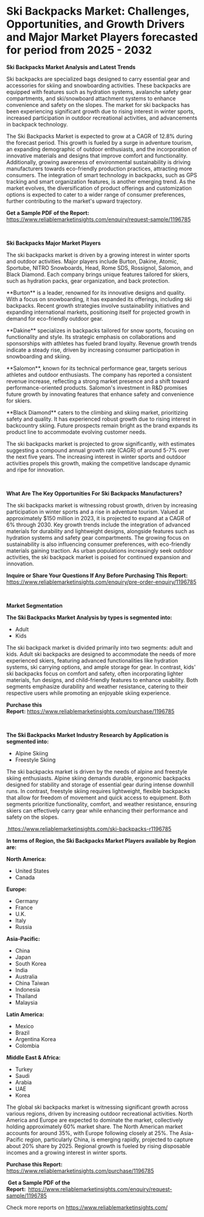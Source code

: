 <p><h1>Ski Backpacks Market: Challenges, Opportunities, and Growth Drivers and Major Market Players forecasted for period from 2025 - 2032</h1></p><p><strong>Ski Backpacks Market Analysis and Latest Trends</strong></p>
<p><p>Ski backpacks are specialized bags designed to carry essential gear and accessories for skiing and snowboarding activities. These backpacks are equipped with features such as hydration systems, avalanche safety gear compartments, and ski/snowboard attachment systems to enhance convenience and safety on the slopes. The market for ski backpacks has been experiencing significant growth due to rising interest in winter sports, increased participation in outdoor recreational activities, and advancements in backpack technology.</p><p>The Ski Backpacks Market is expected to grow at a CAGR of 12.8% during the forecast period. This growth is fueled by a surge in adventure tourism, an expanding demographic of outdoor enthusiasts, and the incorporation of innovative materials and designs that improve comfort and functionality. Additionally, growing awareness of environmental sustainability is driving manufacturers towards eco-friendly production practices, attracting more consumers. The integration of smart technology in backpacks, such as GPS tracking and smart organization features, is another emerging trend. As the market evolves, the diversification of product offerings and customization options is expected to cater to a wider range of consumer preferences, further contributing to the market's upward trajectory.</p></p>
<p><strong>Get a Sample PDF of the Report:&nbsp;</strong> <a href="https://www.reliablemarketinsights.com/enquiry/request-sample/1196785?utm_campaign=3529&utm_medium=2&utm_source=Github&utm_content=ia&utm_term=04042025&utm_id=ski-backpacks">https://www.reliablemarketinsights.com/enquiry/request-sample/1196785</a></p>
<p>&nbsp;</p>
<p><strong>Ski Backpacks Major Market Players</strong></p>
<p><p>The ski backpacks market is driven by a growing interest in winter sports and outdoor activities. Major players include Burton, Dakine, Atomic, Sportube, NITRO Snowboards, Head, Rome SDS, Rossignol, Salomon, and Black Diamond. Each company brings unique features tailored for skiers, such as hydration packs, gear organization, and back protection.</p><p>**Burton** is a leader, renowned for its innovative designs and quality. With a focus on snowboarding, it has expanded its offerings, including ski backpacks. Recent growth strategies involve sustainability initiatives and expanding international markets, positioning itself for projected growth in demand for eco-friendly outdoor gear.</p><p>**Dakine** specializes in backpacks tailored for snow sports, focusing on functionality and style. Its strategic emphasis on collaborations and sponsorships with athletes has fueled brand loyalty. Revenue growth trends indicate a steady rise, driven by increasing consumer participation in snowboarding and skiing.</p><p>**Salomon**, known for its technical performance gear, targets serious athletes and outdoor enthusiasts. The company has reported a consistent revenue increase, reflecting a strong market presence and a shift toward performance-oriented products. Salomon's investment in R&D promises future growth by innovating features that enhance safety and convenience for skiers.</p><p>**Black Diamond** caters to the climbing and skiing market, prioritizing safety and quality. It has experienced robust growth due to rising interest in backcountry skiing. Future prospects remain bright as the brand expands its product line to accommodate evolving customer needs.</p><p>The ski backpacks market is projected to grow significantly, with estimates suggesting a compound annual growth rate (CAGR) of around 5-7% over the next five years. The increasing interest in winter sports and outdoor activities propels this growth, making the competitive landscape dynamic and ripe for innovation.</p></p>
<p>&nbsp;</p>
<p><strong>What Are The Key Opportunities For Ski Backpacks Manufacturers?</strong></p>
<p><p>The ski backpacks market is witnessing robust growth, driven by increasing participation in winter sports and a rise in adventure tourism. Valued at approximately $150 million in 2023, it is projected to expand at a CAGR of 6% through 2030. Key growth trends include the integration of advanced materials for durability and lightweight designs, alongside features such as hydration systems and safety gear compartments. The growing focus on sustainability is also influencing consumer preferences, with eco-friendly materials gaining traction. As urban populations increasingly seek outdoor activities, the ski backpack market is poised for continued expansion and innovation.</p></p>
<p><strong>Inquire or Share Your Questions If Any Before Purchasing This Report:</strong> <a href="https://www.reliablemarketinsights.com/enquiry/pre-order-enquiry/1196785?utm_campaign=3529&utm_medium=2&utm_source=Github&utm_content=ia&utm_term=04042025&utm_id=ski-backpacks">https://www.reliablemarketinsights.com/enquiry/pre-order-enquiry/1196785</a></p>
<p>&nbsp;</p>
<p><strong>Market Segmentation</strong></p>
<p><strong>The Ski Backpacks Market Analysis by types is segmented into:</strong></p>
<p><ul><li>Adult</li><li>Kids</li></ul></p>
<p><p>The ski backpack market is divided primarily into two segments: adult and kids. Adult ski backpacks are designed to accommodate the needs of more experienced skiers, featuring advanced functionalities like hydration systems, ski carrying options, and ample storage for gear. In contrast, kids' ski backpacks focus on comfort and safety, often incorporating lighter materials, fun designs, and child-friendly features to enhance usability. Both segments emphasize durability and weather resistance, catering to their respective users while promoting an enjoyable skiing experience.</p></p>
<p><strong>Purchase this Report:&nbsp;</strong><a href="https://www.reliablemarketinsights.com/purchase/1196785?utm_campaign=3529&utm_medium=2&utm_source=Github&utm_content=ia&utm_term=04042025&utm_id=ski-backpacks">https://www.reliablemarketinsights.com/purchase/1196785</a></p>
<p>&nbsp;</p>
<p><strong>The Ski Backpacks Market Industry Research by Application is segmented into:</strong></p>
<p><ul><li>Alpine Skiing</li><li>Freestyle Skiing</li></ul></p>
<p><p>The ski backpacks market is driven by the needs of alpine and freestyle skiing enthusiasts. Alpine skiing demands durable, ergonomic backpacks designed for stability and storage of essential gear during intense downhill runs. In contrast, freestyle skiing requires lightweight, flexible backpacks that allow for freedom of movement and quick access to equipment. Both segments prioritize functionality, comfort, and weather resistance, ensuring skiers can effectively carry gear while enhancing their performance and safety on the slopes.</p></p>
<p><a href="https://www.reliablemarketinsights.com/ski-backpacks-r1196785?utm_campaign=3529&utm_medium=2&utm_source=Github&utm_content=ia&utm_term=04042025&utm_id=ski-backpacks">&nbsp;https://www.reliablemarketinsights.com/ski-backpacks-r1196785</a></p>
<p><strong>In terms of Region, the Ski Backpacks Market Players available by Region are:</strong></p>
<p>
    <p> <strong> North America: </strong>
        <ul>
            <li>United States</li>
            <li>Canada</li>
        </ul>
        </p> 
    <p> <strong> Europe: </strong>
        <ul>
            <li>Germany</li>
            <li>France</li>
            <li>U.K.</li>
            <li>Italy</li>
            <li>Russia</li>
        </ul>
        </p> 
    <p> <strong> Asia-Pacific: </strong>
        <ul>
            <li>China</li>
            <li>Japan</li>
            <li>South Korea</li>
            <li>India</li>
            <li>Australia</li>
            <li>China Taiwan</li>
            <li>Indonesia</li>
            <li>Thailand</li>
            <li>Malaysia</li>
        </ul>
        </p> 
    <p> <strong> Latin America: </strong>
        <ul>
            <li>Mexico</li>
            <li>Brazil</li>
            <li>Argentina Korea</li>
            <li>Colombia</li>
        </ul>
        </p> 
    <p> <strong> Middle East & Africa: </strong>
        <ul>
            <li>Turkey</li>
            <li>Saudi</li>
            <li>Arabia</li>
            <li>UAE</li>
            <li>Korea</li>
        </ul>
    </p>
    </p>
<p><p>The global ski backpacks market is witnessing significant growth across various regions, driven by increasing outdoor recreational activities. North America and Europe are expected to dominate the market, collectively holding approximately 60% market share. The North American market accounts for around 35%, with Europe following closely at 25%. The Asia-Pacific region, particularly China, is emerging rapidly, projected to capture about 20% share by 2025. Regional growth is fueled by rising disposable incomes and a growing interest in winter sports.</p></p>
<p><strong>Purchase this Report: </strong><a href="https://www.reliablemarketinsights.com/purchase/1196785?utm_campaign=3529&utm_medium=2&utm_source=Github&utm_content=ia&utm_term=04042025&utm_id=ski-backpacks">https://www.reliablemarketinsights.com/purchase/1196785</a></p>
<p>&nbsp;<strong>Get a Sample PDF of the Report:&nbsp;&nbsp;</strong><a href="https://www.reliablemarketinsights.com/enquiry/request-sample/1196785?utm_campaign=3529&utm_medium=2&utm_source=Github&utm_content=ia&utm_term=04042025&utm_id=ski-backpacks">https://www.reliablemarketinsights.com/enquiry/request-sample/1196785</a></p>
<p><strong></strong></p>
<p>Check more reports on <a href="https://www.reliablemarketinsights.com/?utm_campaign=3529&utm_medium=2&utm_source=Github&utm_content=ia&utm_term=04042025&utm_id=ski-backpacks">https://www.reliablemarketinsights.com/</a></p>